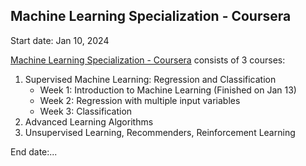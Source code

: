 ## Machine Learning Specialization - Coursera

Start date: Jan 10, 2024

[Machine Learning Specialization - Coursera](https://www.coursera.org/specializations/machine-learning-introduction) consists of 3 courses:
1. Supervised Machine Learning: Regression and Classification
   - Week 1: Introduction to Machine Learning (Finished on Jan 13)
   - Week 2: Regression with multiple input variables
   - Week 3: Classification
2. Advanced Learning Algorithms
3. Unsupervised Learning, Recommenders, Reinforcement Learning

End date:...

